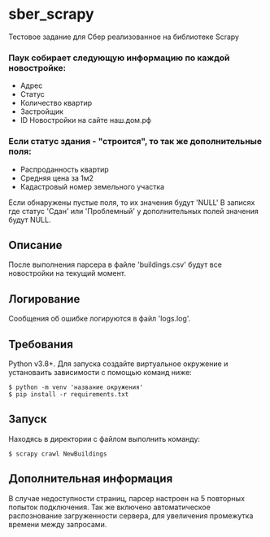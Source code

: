 # sber_scrapy
Тестовое задание для Сбер реализованное на библиотеке Scrapy

### Паук собирает следующую информацию по каждой новостройке:

- Адрес
- Статус
- Количество квартир
- Застройщик
- ID Новостройки на сайте наш.дом.рф
### Если статус здания - "строится", то так же дополнительные поля:
- Распроданность квартир
- Средняя цена за 1м2
- Кадастровый номер земельного участка

Если обнаружены пустые поля, то их значения будут 'NULL'
В записях где статус 'Сдан' или 'Проблемный' у дополнительных полей значения будут NULL.

## Описание
После выполнения парсера в файле 'buildings.csv' будут все новостройки на текущий момент.

## Логирование
Сообщения об ошибке логируются в файл 'logs.log'.

## Требования
Python v3.8+. Для запуска создайте виртуальное окружение и установаить зависимости с помощью команд ниже:
```
$ python -m venv 'название окружения'
$ pip install -r requirements.txt
```
## Запуск
Находясь в директории с файлом выполнить команду:
```
$ scrapy crawl NewBuildings
```

## Дополнительная информация
В случае недоступности страниц, парсер настроен на 5 повторных попыток подключения. Так же включено автоматическое распознование загруженности сервера, для увеличения промежутка времени между запросами.
